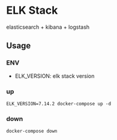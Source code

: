 # ELK Stack

elasticsearch + kibana + logstash

## Usage

### ENV

* ELK_VERSION: elk stack version

### up

```script
ELK_VERSION=7.14.2 docker-compose up -d
```

### down

```script
docker-compose down
```
